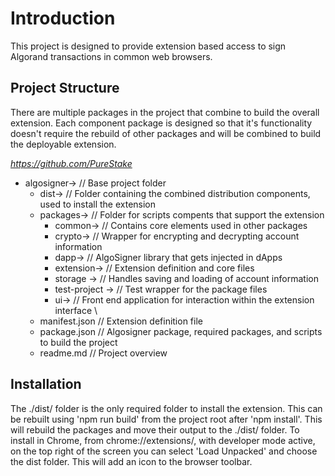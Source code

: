 # Introduction
This project is designed to provide extension based access to sign Algorand transactions in common web browsers.

## Project Structure
There are multiple packages in the project that combine to build the overall extension. Each component package is designed so that it's functionality doesn't require the rebuild of other packages and will be combined to build the deployable extension. 

*https://github.com/PureStake*
* algosigner->							// Base project folder
    * dist->                            // Folder containing the combined distribution components, used to install the extension
	* packages->						// Folder for scripts compents that support the extension
	    * common->                      // Contains core elements used in other packages
        * crypto->                      // Wrapper for encrypting and decrypting account information
        * dapp->                        // AlgoSigner library that gets injected in dApps
        * extension->                   // Extension definition and core files
		* storage ->					// Handles saving and loading of account information 
		* test-project ->				// Test wrapper for the package files
        * ui->                          // Front end application for interaction within the extension interface	\	
	* manifest.json						// Extension definition file
	* package.json						// Algosigner package, required packages, and scripts to build the project
	* readme.md							// Project overview

## Installation
The ./dist/ folder is the only required folder to install the extension. This can be rebuilt using 'npm run build' from the project root after 'npm install'. This will rebuild the packages and move their output to the ./dist/ folder. To install in Chrome, from chrome://extensions/, with developer mode active, on the top right of the screen you can select 'Load Unpacked' and choose the dist folder. This will add an icon to the browser toolbar.
